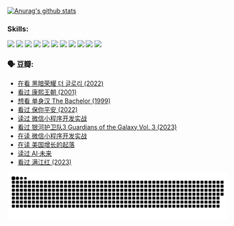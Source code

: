 
[![Anurag's github stats](https://github-readme-stats.vercel.app/api?username=w940853815)](https://github.com/anuraghazra/github-readme-stats)

### Skills:

<code><img height="32" src="https://cdn.jsdelivr.net/npm/simple-icons@v5/icons/python.svg"></code>
<code><img height="32" src="https://cdn.jsdelivr.net/npm/simple-icons@v5/icons/javascript.svg"></code>
<code><img height="32" src="https://cdn.jsdelivr.net/npm/simple-icons@v5/icons/django.svg"></code>
<code><img height="32" src="https://cdn.jsdelivr.net/npm/simple-icons@v5/icons/flask.svg"></code>
<code><img height="32" src="https://cdn.jsdelivr.net/npm/simple-icons@v5/icons/vuetify.svg"></code>
<code><img height="32" src="https://cdn.jsdelivr.net/npm/simple-icons@v5/icons/git.svg"></code>
<code><img height="32" src="https://cdn.jsdelivr.net/npm/simple-icons@v5/icons/docker.svg"></code>
<code><img height="32" src="https://cdn.jsdelivr.net/npm/simple-icons@v5/icons/postgresql.svg"></code>
<code><img height="32" src="https://cdn.jsdelivr.net/npm/simple-icons@v5/icons/elasticsearch.svg"></code>
<code><img height="32" src="https://cdn.jsdelivr.net/npm/simple-icons@v5/icons/macos.svg"></code>
<code><img height="32" src="https://cdn.jsdelivr.net/npm/simple-icons@v5/icons/linux.svg"></code>

### 🗣 豆瓣:

<!-- DOUBAN-ACTIVITIES:START -->
- [在看 黑暗荣耀 더 글로리‎ (2022)](https://www.douban.com/people/136069238/status/4256207386/?_i=85549767)
- [看过 康熙王朝‎ (2001)](https://www.douban.com/people/136069238/status/4254396418/?_i=85549767)
- [想看 单身汉 The Bachelor‎ (1999)](https://www.douban.com/people/136069238/status/4250318861/?_i=85549767)
- [看过 保你平安‎ (2022)](https://www.douban.com/people/136069238/status/4239139510/?_i=85549767)
- [读过 微信小程序开发实战](https://www.douban.com/people/136069238/status/4237321528/?_i=85549767)
- [看过 银河护卫队3 Guardians of the Galaxy Vol. 3‎ (2023)](https://www.douban.com/people/136069238/status/4236631849/?_i=85549767)
- [在读 微信小程序开发实战](https://www.douban.com/people/136069238/status/4230177692/?_i=85549767)
- [在读 美国增长的起落](https://www.douban.com/people/136069238/status/4220055912/?_i=85549767)
- [读过 AI·未来](https://www.douban.com/people/136069238/status/4220054171/?_i=85549767)
- [看过 满江红‎ (2023)](https://www.douban.com/people/136069238/status/4219146433/?_i=85549767)
<!-- DOUBAN-ACTIVITIES:END -->


![Snake animation](https://raw.githubusercontent.com/w940853815/w940853815/output/github-contribution-grid-snake.svg)

<!--
**w940853815/w940853815** is a ✨ _special_ ✨ repository because its `README.md` (this file) appears on your GitHub profile.

Here are some ideas to get you started:

- 🔭 I’m currently working on ...
- 🌱 I’m currently learning ...
- 👯 I’m looking to collaborate on ...
- 🤔 I’m looking for help with ...
- 💬 Ask me about ...
- 📫 How to reach me: ...
- 😄 Pronouns: ...
- ⚡ Fun fact: ...
-->

